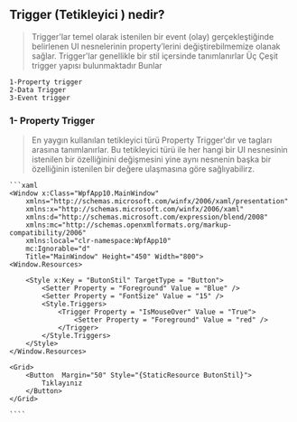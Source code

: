 ## Trigger (Tetikleyici ) nedir?

> Trigger'lar temel olarak istenilen bir event (olay) gerçekleştiğinde belirlenen UI nesnelerinin property’lerini değiştirebilmemize olanak sağlar. Trigger'lar genellikle bir stil içersinde tanımlanırlar
> Üç Çeşit trigger yapısı bulunmaktadır Bunlar

    1-Property trigger 
    2-Data Trigger 
    3-Event trigger 
 
 ### 1- Property Trigger ###
 > En yaygın kullanılan tetikleyici türü Property Trigger'dır ve <Trigger></trigger> tagları arasına tanımlanırlar.  Bu tetikleyici türü ile her hangi bir UI nesnesinin istenilen bir özelliğinini değişmesini yine aynı nesnenin başka bir özelliğinin istenilen bir değere ulaşmasına göre sağlıyabilirz.
    
    ```xaml
    <Window x:Class="WpfApp10.MainWindow"
        xmlns="http://schemas.microsoft.com/winfx/2006/xaml/presentation"
        xmlns:x="http://schemas.microsoft.com/winfx/2006/xaml"
        xmlns:d="http://schemas.microsoft.com/expression/blend/2008"
        xmlns:mc="http://schemas.openxmlformats.org/markup-compatibility/2006"
        xmlns:local="clr-namespace:WpfApp10"
        mc:Ignorable="d"
        Title="MainWindow" Height="450" Width="800">
    <Window.Resources>

        <Style x:Key = "ButonStil" TargetType = "Button">
            <Setter Property = "Foreground" Value = "Blue" />
            <Setter Property = "FontSize" Value = "15" />
            <Style.Triggers>
                <Trigger Property = "IsMouseOver" Value = "True">
                    <Setter Property = "Foreground" Value = "red" />
                </Trigger>
            </Style.Triggers>
        </Style>
    </Window.Resources>
    
    <Grid>
        <Button  Margin="50" Style="{StaticResource ButonStil}">
            Tıklayınız
        </Button>
    </Grid>
</Window>

    ````
